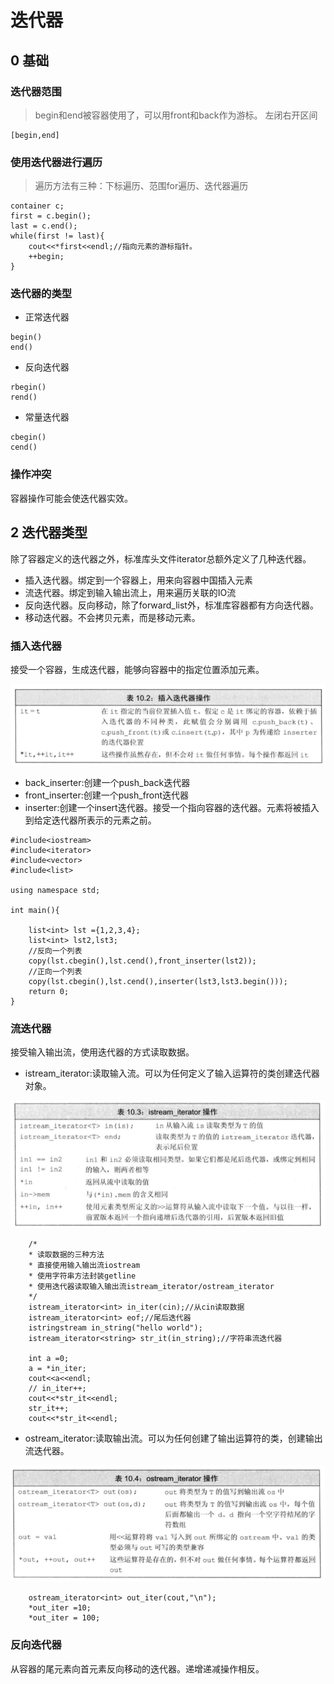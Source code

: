 # 迭代器


## 0 基础

### 迭代器范围
> begin和end被容器使用了，可以用front和back作为游标。
左闭右开区间
```
[begin,end]
```

### 使用迭代器进行遍历

> 遍历方法有三种：下标遍历、范围for遍历、迭代器遍历
```
container c;
first = c.begin();
last = c.end();
while(first != last){
    cout<<*first<<endl;//指向元素的游标指针。
    ++begin;
}
```

### 迭代器的类型

* 正常迭代器
```
begin()
end()
```
* 反向迭代器
```
rbegin()
rend()
```
* 常量迭代器

```
cbegin()
cend()
```

### 操作冲突

容器操作可能会使迭代器实效。


## 2 迭代器类型

除了容器定义的迭代器之外，标准库头文件iterator总额外定义了几种迭代器。
* 插入迭代器。绑定到一个容器上，用来向容器中国插入元素
* 流迭代器。绑定到输入输出流上，用来遍历关联的IO流
* 反向迭代器。反向移动，除了forward_list外，标准库容器都有方向迭代器。
* 移动迭代器。不会拷贝元素，而是移动元素。

### 插入迭代器

接受一个容器，生成迭代器，能够向容器中的指定位置添加元素。

![](2021-03-06-14-23-15.png)

* back_inserter:创建一个push_back迭代器
* front_inserter:创建一个push_front迭代器
* inserter:创建一个insert迭代器。接受一个指向容器的迭代器。元素将被插入到给定迭代器所表示的元素之前。

```
#include<iostream>
#include<iterator>
#include<vector>
#include<list>

using namespace std;

int main(){

    list<int> lst ={1,2,3,4};
    list<int> lst2,lst3;
    //反向一个列表
    copy(lst.cbegin(),lst.cend(),front_inserter(lst2));
    //正向一个列表
    copy(lst.cbegin(),lst.cend(),inserter(lst3,lst3.begin()));
    return 0;
}
```

### 流迭代器

接受输入输出流，使用迭代器的方式读取数据。



* istream_iterator:读取输入流。可以为任何定义了输入运算符的类创建迭代器对象。


![](2021-03-06-14-50-48.png)

```
    /*
    * 读取数据的三种方法
    * 直接使用输入输出流iostream
    * 使用字符串方法封装getline
    * 使用迭代器读取输入输出流istream_iterator/ostream_iterator
    */
    istream_iterator<int> in_iter(cin);//从cin读取数据
    istream_iterator<int> eof;//尾后迭代器
    istringstream in_string("hello world");
    istream_iterator<string> str_it(in_string);//字符串流迭代器
    
    int a =0;
    a = *in_iter;
    cout<<a<<endl;
    // in_iter++;
    cout<<*str_it<<endl;
    str_it++;
    cout<<*str_it<<endl;
```

* ostream_iterator:读取输出流。可以为任何创建了输出运算符的类，创建输出流迭代器。


![](2021-03-06-14-51-10.png)

```
    ostream_iterator<int> out_iter(cout,"\n");
    *out_iter =10;
    *out_iter = 100;
```

### 反向迭代器

从容器的尾元素向首元素反向移动的迭代器。递增递减操作相反。

